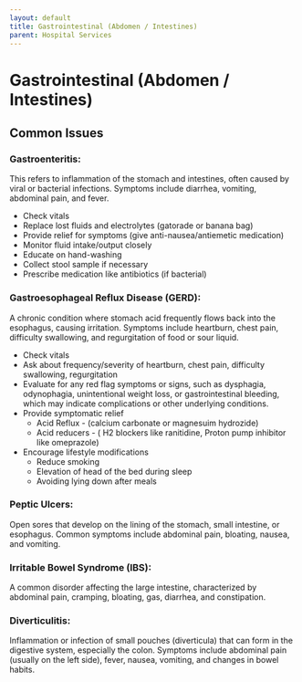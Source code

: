 ```yaml
---
layout: default
title: Gastrointestinal (Abdomen / Intestines)
parent: Hospital Services
---
```


# Gastrointestinal (Abdomen / Intestines)

## Common Issues 

### Gastroenteritis: 
This refers to inflammation of the stomach and intestines, often caused by viral or bacterial infections. Symptoms include diarrhea, vomiting, abdominal pain, and fever.

- Check vitals
- Replace lost fluids and electrolytes (gatorade or banana bag)
- Provide relief for symptoms (give anti-nausea/antiemetic medication)
- Monitor fluid intake/output closely
- Educate on hand-washing
- Collect stool sample if necessary
- Prescribe medication like antibiotics (if bacterial)

### Gastroesophageal Reflux Disease (GERD): 
A chronic condition where stomach acid frequently flows back into the esophagus, causing irritation. Symptoms include heartburn, chest pain, difficulty swallowing, and regurgitation of food or sour liquid.

- Check vitals
- Ask about frequency/severity of heartburn, chest pain, difficulty swallowing, regurgitation
- Evaluate for any red flag symptoms or signs, such as dysphagia, odynophagia, unintentional weight loss, or gastrointestinal bleeding, which may indicate complications or other underlying conditions.
- Provide symptomatic relief 
  - Acid Reflux - (calcium carbonate or magnesuim hydrozide)
  - Acid reducers - ( H2 blockers like ranitidine, Proton pump inhibitor like omeprazole)
- Encourage lifestyle modifications
  - Reduce smoking
  - Elevation of head of the bed during sleep
  - Avoiding lying down after meals

### Peptic Ulcers: 
Open sores that develop on the lining of the stomach, small intestine, or esophagus. Common symptoms include abdominal pain, bloating, nausea, and vomiting.

### Irritable Bowel Syndrome (IBS): 
A common disorder affecting the large intestine, characterized by abdominal pain, cramping, bloating, gas, diarrhea, and constipation.

### Diverticulitis: 
Inflammation or infection of small pouches (diverticula) that can form in the digestive system, especially the colon. Symptoms include abdominal pain (usually on the left side), fever, nausea, vomiting, and changes in bowel habits.